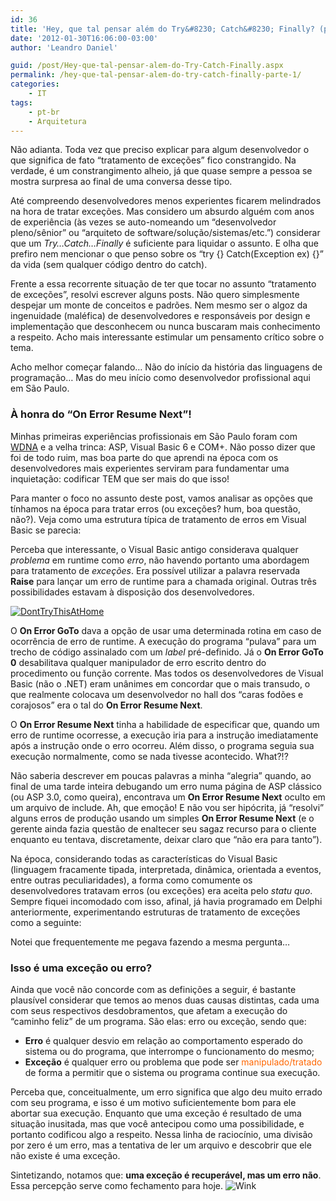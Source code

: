 ```yaml
---
id: 36
title: 'Hey, que tal pensar além do Try&#8230; Catch&#8230; Finally? (parte 1)'
date: '2012-01-30T16:06:00-03:00'
author: 'Leandro Daniel'

guid: /post/Hey-que-tal-pensar-alem-do-Try-Catch-Finally.aspx
permalink: /hey-que-tal-pensar-alem-do-try-catch-finally-parte-1/
categories:
    - IT
tags:
    - pt-br
    - Arquitetura
---
```


Não adianta. Toda vez que preciso explicar para algum desenvolvedor o que significa de fato “tratamento de exceções” fico constrangido. Na verdade, é um constrangimento alheio, já que quase sempre a pessoa se mostra surpresa ao final de uma conversa desse tipo.

Até compreendo desenvolvedores menos experientes ficarem melindrados na hora de tratar exceções. Mas considero um absurdo alguém com anos de experiência (às vezes se auto-nomeando um “desenvolvedor pleno/sênior” ou “arquiteto de software/solução/sistemas/etc.”) considerar que um *Try…Catch…Finally* é suficiente para liquidar o assunto. E olha que prefiro nem mencionar o que penso sobre os “try {} Catch(Exception ex) {}” da vida (sem qualquer código dentro do catch).

Frente a essa recorrente situação de ter que tocar no assunto “tratamento de exceções”, resolvi escrever alguns posts. Não quero simplesmente despejar um monte de conceitos e padrões. Nem mesmo ser o algoz da ingenuidade (maléfica) de desenvolvedores e responsáveis por design e implementação que desconhecem ou nunca buscaram mais conhecimento a respeito. Acho mais interessante estimular um pensamento crítico sobre o tema.

Acho melhor começar falando… Não do início da história das linguagens de programação… Mas do meu início como desenvolvedor profissional aqui em São Paulo.

### À honra do “On Error Resume Next”!

Minhas primeiras experiências profissionais em São Paulo foram com [WDNA](http://msdn.microsoft.com/en-us/library/ms978384) e a velha trinca: ASP, Visual Basic 6 e COM+. Não posso dizer que foi de todo ruim, mas boa parte do que aprendi na época com os desenvolvedores mais experientes serviram para fundamentar uma inquietação: codificar TEM que ser mais do que isso!

Para manter o foco no assunto deste post, vamos analisar as opções que tínhamos na época para tratar erros (ou exceções? hum, boa questão, não?). Veja como uma estrutura típica de tratamento de erros em Visual Basic se parecia:

<script src="https://gist.github.com/1665674.js" type="text/javascript"></script>

Perceba que interessante, o Visual Basic antigo considerava qualquer *problema* em runtime como *erro*, não havendo portanto uma abordagem para tratamento de *exceções*. Era possível utilizar a palavra reservada **Raise** para lançar um erro de runtime para a chamada original. Outras três possibilidades estavam à disposição dos desenvolvedores.

[![DontTryThisAtHome](http://leandrodaniel.com/pics/DontTryThisAtHome_thumb.png "DontTryThisAtHome")](http://leandrodaniel.com/pics/DontTryThisAtHome.png)

O **On Error GoTo** dava a opção de usar uma determinada rotina em caso de ocorrência de erro de runtime. A execução do programa “pulava” para um trecho de código assinalado com um *label* pré-definido.  Já o **On Error GoTo 0** desabilitava qualquer manipulador de erro escrito dentro do procedimento ou função corrente. Mas todos os desenvolvedores de Visual Basic (não o .NET) eram unânimes em concordar que o mais transudo, o que realmente colocava um desenvolvedor no hall dos “caras fodões e corajosos” era o tal do **On Error Resume Next**.

O **On Error Resume Next** tinha a habilidade de especificar que, quando um erro de runtime ocorresse, a execução iria para a instrução imediatamente após a instrução onde o erro ocorreu. Além disso, o programa seguia sua execução normalmente, como se nada tivesse acontecido. What?!?

Não saberia descrever em poucas palavras a minha “alegria” quando, ao final de uma tarde inteira debugando um erro numa página de ASP clássico (ou ASP 3.0, como queira), encontrava um **On Error Resume Next** oculto em um arquivo de include. Ah, que emoção! E não vou ser hipócrita, já “resolvi” alguns erros de produção usando um simples **On Error Resume Next** (e o gerente ainda fazia questão de enaltecer seu sagaz recurso para o cliente enquanto eu tentava, discretamente, deixar claro que “não era para tanto”).

Na época, considerando todas as características do Visual Basic (linguagem fracamente tipada, interpretada, dinâmica, orientada a eventos, entre outras peculiaridades), a forma como comumente os desenvolvedores tratavam erros (ou exceções) era aceita pelo *statu quo*. Sempre fiquei incomodado com isso, afinal, já havia programado em Delphi anteriormente, experimentando estruturas de tratamento de exceções como a seguinte:

<script src="https://gist.github.com/1705819.js" type="text/javascript"></script>

Notei que frequentemente me pegava fazendo a mesma pergunta…

### Isso é uma exceção ou erro?

Ainda que você não concorde com as definições a seguir, é bastante plausível considerar que temos ao menos duas causas distintas, cada uma com seus respectivos desdobramentos, que afetam a execução do “caminho feliz” de um programa. São elas: erro ou exceção, sendo que:

- **Erro** é qualquer desvio em relação ao comportamento esperado do sistema ou do programa, que interrompe o funcionamento do mesmo;
- **Exceção** é qualquer erro ou problema que pode ser <span style="color: #ff6600;">manipulado/tratado</span> de forma a permitir que o sistema ou programa continue sua execução.

Perceba que, conceitualmente, um erro significa que algo deu muito errado com seu programa, e isso é um motivo suficientemente bom para ele abortar sua execução. Enquanto que uma exceção é resultado de uma situação inusitada, mas que você antecipou como uma possibilidade, e portanto codificou algo a respeito. Nessa linha de raciocínio, uma divisão por zero é um erro, mas a tentativa de ler um arquivo e descobrir que ele não existe é uma exceção.

Sintetizando, notamos que: **uma exceção é recuperável, mas um erro não**. Essa percepção serve como fechamento para hoje. ![Wink](http://www.leandrodaniel.com/editors/tiny_mce_3_4_3_1/plugins/emotions/img/smiley-wink.gif "Wink")
